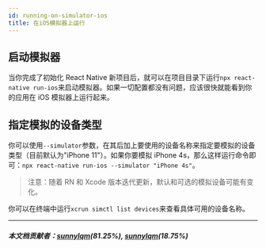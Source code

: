 ```yaml
---
id: running-on-simulator-ios
title: 在iOS模拟器上运行
---
```


## 启动模拟器

当你完成了初始化 React Native 新项目后，就可以在项目目录下运行`npx react-native run-ios`来启动模拟器。如果一切配置都没有问题，应该很快就能看到你的应用在 iOS 模拟器上运行起来。

## 指定模拟的设备类型

你可以使用`--simulator`参数，在其后加上要使用的设备名称来指定要模拟的设备类型（目前默认为"iPhone 11"）。如果你要模拟 iPhone 4s，那么这样运行命令即可：`npx react-native run-ios --simulator "iPhone 4s"`。

> 注意：随着 RN 和 Xcode 版本迭代更新，默认和可选的模拟设备可能有变化。

你可以在终端中运行`xcrun simctl list devices`来查看具体可用的设备名称。

---

##### 本文档贡献者：[sunnylqm](https://github.com/search?q=sunnylqm&type=Users)(81.25%), [sunnylqm](https://github.com/search?q=sunnylqm&type=Users)(18.75%)

